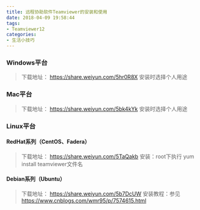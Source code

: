 ```yaml
---
title: 远程协助软件Teamviewer的安装和使用
date: 2018-04-09 19:58:44
tags: 
- Teamviewer12
categories:
- 生活小技巧
---
```



### Windows平台

> 下载地址： https://share.weiyun.com/5hr0R8X
  安装时选择个人用途

### Mac平台

> 下载地址： https://share.weiyun.com/5bk4kYk
  安装时选择个人用途

### Linux平台

#### RedHat系列（CentOS、Fadera）

> 下载地址： https://share.weiyun.com/5TaQakb
  安装：root下执行 yum install teamviewer文件名

#### Debian系列（Ubuntu）

> 下载地址： https://share.weiyun.com/5b7DcUW
  安装教程：参见 https://www.cnblogs.com/wmr95/p/7574615.html


  